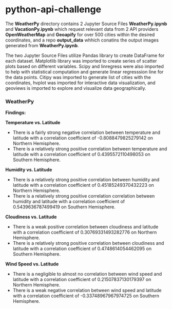 # python-api-challenge

The **WeatherPy** directory contains 2 Jupyter Source Files **WeatherPy.ipynb** and **VacationPy.ipynb** which request relevant data from 2 API providers **OpenWeatherMap** and **Geoapify** for over 500 cities within the desired coordinates, and a repo **output_data** whhich conatins the output images generated from **WeatherPy.ipynb**. 

The two Jupyter Source Files utilize Pandas library to create DataFrame for each dataset. Matplotlib library was imported to create series of scatter plots based on different variables. Scipy and linregress were also imported to help with statistical computation and generate linear regresssion line for the data points. Citipy was imported to generate list of cities with the coordinates, hvplot was imported for interactive data visualization, and geoviews is imported to explore and visualize data geographically.

### WeatherPy

**Findings:**

**Temperature vs. Latitude**
* There is a fairly strong negative correlation between temperature and latitude with a correlation coefficient of -0.8088479825279142 on Northern Hemisphere.
* There is a relatively strong positive correlation between temperature and latitude with a correlation coefficient of 0.4395572110498053 on Southern Hemisphere.

**Humidity vs. Latitude**
* There is a relatively strong positive correlation between humidity and latitude with a correlation coefficient of 0.45185249370432223 on Northern Hemisphere.
* There is a relatively strong positive correlation correlation between humidity and latitude with a correlation coefficient of 0.5439636787499419 on Southern Hemisphere.

**Cloudiness vs. Latitude**
* There is a weak positive correlation between cloudiness and latitude with a correlation coefficient of 0.30769331493282776 on Northern Hemisphere.
* There is a relatively strong positive correlation between cloudiness and latitude with a correlation coefficient of 0.4748614054462095 on Southern Hemisphere.

**Wind Speed vs. Latitude**
* There is a negligible to almost no correlation between wind speed and latitude with a correlation coefficient of 0.21507837130179397 on Northern Hemisphere.
* There is a weak negative correlation between wind speed and latitude with a correlation coefficient of -0.33748967967974725 on Southern Hemisphere.
